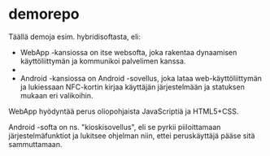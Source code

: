 # demorepo

Täällä demoja esim. hybridisoftasta, eli:

* WebApp -kansiossa on itse websofta, joka rakentaa dynaamisen käyttöliittymän ja kommunikoi palvelimen kanssa.
* 
* Android -kansiossa on Android -sovellus, joka lataa web-käyttöliittymän ja lukiessaan NFC-kortin kirjaa käyttäjän järjestelmään ja statuksen mukaan eri valikoihin.

WebApp hyödyntää perus oliopohjaista JavaScriptiä ja HTML5+CSS.

Android -softa on ns. "kioskisovellus", eli se pyrkii piiloittamaan järjestelmäfunktiot ja lukitsee ohjelman niin, ettei peruskäyttäjä pääse sitä sammuttamaan.
